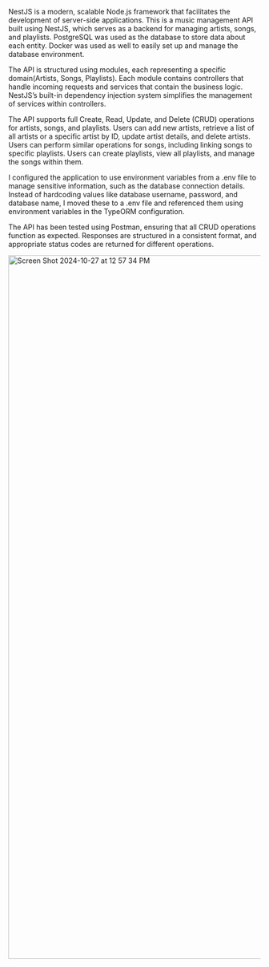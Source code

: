 NestJS is a modern, scalable Node.js framework that facilitates the development of server-side applications. 
This is a music management API built using NestJS, which serves as a backend for managing artists, songs, and playlists. PostgreSQL was used as the database to store data about each entity. Docker was used as well to easily  set up and manage the database environment.

The API is structured using modules, each representing a specific domain(Artists, Songs, Playlists). Each module contains controllers that handle incoming requests and services that contain the business logic. NestJS’s built-in dependency injection system simplifies the management of services within controllers.

The API supports full Create, Read, Update, and Delete (CRUD) operations for artists, songs, and playlists.
Users can add new artists, retrieve a list of all artists or a specific artist by ID, update artist details, and delete artists.
Users can perform similar operations for songs, including linking songs to specific playlists.
Users can create playlists, view all playlists, and manage the songs within them.

I configured the application to use environment variables from a .env file to manage sensitive information, such as the database connection details. Instead of hardcoding values like database username, password, and database name, I moved these to a .env file and referenced them using environment variables in the TypeORM configuration.

The API has been tested using Postman, ensuring that all CRUD operations function as expected. Responses are structured in a consistent format, and appropriate status codes are returned for different operations.

<img width="1404" alt="Screen Shot 2024-10-27 at 12 57 34 PM" src="https://github.com/user-attachments/assets/beabc986-1290-4993-a209-53b4ff86f1b0">
